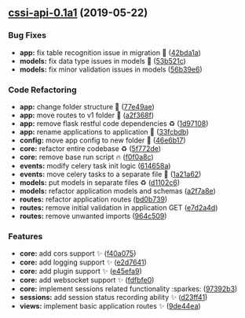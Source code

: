 <a name="cssi-api-0.1a1"></a>
## [cssi-api-0.1a1](https://github.com/brionmario/cssi-api/compare/682caa54ed2c92a89b5377fd664e9e6bfeb93037...cssi-api-0.1a1) (2019-05-22)

### Bug Fixes
- **app:** fix table recognition issue in migration :bug: ([42bda1a](https://github.com/brionmario/cssi-api/commit/42bda1ab496b940115e1a5868462496bb921db38))
- **models:** fix data type issues in models :bug: ([53b521c](https://github.com/brionmario/cssi-api/commit/53b521cef7201af70994b9d25e33256f4045dd85))
- **models:** fix minor validation issues in models ([56b39e6](https://github.com/brionmario/cssi-api/commit/56b39e69794eb9be68e0c9d092fca9a44fd745a4))

### Code Refactoring
- **app:** change folder structure :truck: ([77e49ae](https://github.com/brionmario/cssi-api/commit/77e49ae727da0c90da9029961d539eb7e8f2212c))
- **app:** move routes to v1 folder :truck: ([a2f368f](https://github.com/brionmario/cssi-api/commit/a2f368f1807ad4f4e5bc00edf88c5fe1985cb53c))
- **app:** remove flask restful code dependencies :recycle: ([1d97108](https://github.com/brionmario/cssi-api/commit/1d97108dedd7c16697271ee54076944e0ffbf349))
- **app:** rename applications to application :truck: ([33fcbdb](https://github.com/brionmario/cssi-api/commit/33fcbdbc7400605b9eef195f56ebc083bc0526c3))
- **config:** move app config to new folder :truck: ([46e6b17](https://github.com/brionmario/cssi-api/commit/46e6b17c3a88be2037942aa94bea4e5ee7980011))
- **core:** refactor entire codebase :recycle: ([5f772de](https://github.com/brionmario/cssi-api/commit/5f772de4db0e0c97c1ab66abde1b7bed54226078))
- **core:** remove base run script :fire: ([f0f0a8c](https://github.com/brionmario/cssi-api/commit/f0f0a8c42ce9dad58481a5aef94d31e323f5eca3))
- **events:** modify celery task init logic ([614658a](https://github.com/brionmario/cssi-api/commit/614658abdfdd5e8dc325f4bdd8a6b810b968e65e))
- **events:** move celery tasks to a separate file :truck: ([1a21a62](https://github.com/brionmario/cssi-api/commit/1a21a621c0d2bc855ddad9dd504cffe5112cce1b))
- **models:** put models in separate files :recycle: ([d1102c6](https://github.com/brionmario/cssi-api/commit/d1102c61260e5893ce96f80a67e9d36ad7f493b7))
- **models:** refactor application models and schemas ([a2f7a8e](https://github.com/brionmario/cssi-api/commit/a2f7a8ea831ce962193c9a312f093c8c2cdd7f2e))
- **routes:** refactor application routes ([bd0b739](https://github.com/brionmario/cssi-api/commit/bd0b73953bcf1054a4f3f9ed00616b7ac2dfec14))
- **routes:** remove initial validation in application GET ([e7d2a4d](https://github.com/brionmario/cssi-api/commit/e7d2a4d5d8a2509134a3b0f3142659066d4f1771))
- **routes:** remove unwanted imports ([964c509](https://github.com/brionmario/cssi-api/commit/964c509830f5b631dd5eb930c7c3ce3433813d59))

### Features
- **core:** add cors support :sparkles: ([f40a075](https://github.com/brionmario/cssi-api/commit/f40a07575bf64790f6ab0da56abe0282b2868064))
- **core:** add logging support :sparkles: ([e2d7641](https://github.com/brionmario/cssi-api/commit/e2d76418fa8d7b30837b254424ff77c18c35d44c))
- **core:** add plugin support :sparkles: ([e45efa9](https://github.com/brionmario/cssi-api/commit/e45efa9de906cd7c44c2da75e367d5cb0af44fb3))
- **core:** add websocket support :sparkles: ([fdfbfe0](https://github.com/brionmario/cssi-api/commit/fdfbfe05e315a5c3b109a269bc077d904594ce22))
- **core:** implement sessions related functionality :sparkes: ([97392b3](https://github.com/brionmario/cssi-api/commit/97392b3937410197a98cd0c33d8bca4468155ee8))
- **sessions:** add session status recording ability :sparkles: ([d23ff41](https://github.com/brionmario/cssi-api/commit/d23ff411cd1aec18bade6609cc8b3304813caa69))
- **views:** implement basic application routes :sparkles: ([9de44ea](https://github.com/brionmario/cssi-api/commit/9de44eae0b6fb5a34c9529dd1be483a9b2e97676))


